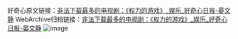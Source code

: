 好奇心原文链接：[非法下载最多的电视剧：《权力的游戏》_娱乐_好奇心日报-晏文静](https://www.qdaily.com/articles/4991.html)
WebArchive归档链接：[非法下载最多的电视剧：《权力的游戏》_娱乐_好奇心日报-晏文静](http://web.archive.org/web/20190623163534/https://www.qdaily.com/articles/4991.html)
![image](http://ww3.sinaimg.cn/large/007d5XDply1g3wcld1bahj30u02wlb29)